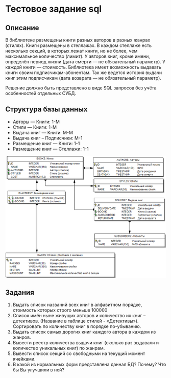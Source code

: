 # Тестовое задание sql

## Описание
В библиотеке размещены книги разных авторов в разных жанрах (стилях). Книги размещены в стеллажах. В каждом стеллаже есть несколько секций, в которых лежат книги, но не более, чем максимальное количество (лимит). У авторов книг, кроме имени, определён период жизни (дата смерти — не обязательный параметр). У каждой книги — стоимость. Библиотека имеет возможность выдавать книги своим подписчикам-абонентам. Так же ведется история выдачи книг этим подписчикам (дата возврата — не обязательный параметр).

Решение должно быть представлено в виде SQL запросов без учёта особенностей отдельных СУБД.

## Структура базы данных

* Авторы — Книги:	1-М
* Стили — Книги:	1-М
* Выдача книг — Книги:	M-M
* Выдача книг – Подписчики:	M-1
* Размещение книг — Книги:	1-1
* Размещение книг — Стеллажи:	1-1

![Структура базы данных](library.png)

## Задания

1. Выдать список названий всех книг в алфавитном порядке, стоимость которых строго меньше 100000
2. Список имён ныне живущих авторов и количество их книг – детективов. (Название в таблице стилей - «Детективы»). Сортировать по количеству книг в порядке по-убыванию.
3. Выдать список самых дорогих книг каждого автора в каждом из жанров.
4. Вывести реестр количества выдачи книг (сколько раз выдавали и количество уникальных книг) по жанрам.
5. Вывести список секций со свободными на текущий момент ячейками.
6. В какой из нормальных форм представлена данная БД? Почему? Что бы Вы улучшили в ней?
